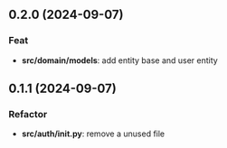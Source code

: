 ## 0.2.0 (2024-09-07)

### Feat

- **src/domain/models**: add entity base and user entity

## 0.1.1 (2024-09-07)

### Refactor

- **src/auth/__init__.py**: remove a unused file
